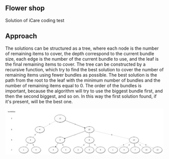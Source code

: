 ## Flower shop

Solution of iCare coding test

## Approach

The solutions can be structured as a tree, where each node is the number of remaining items to cover, the depth
correspond to the current bundle size, each edge is the number of the current bundle to use, and the leaf is the final
remaining items to cover. The tree can be constructed by a recursive function, which try to find the best solution to
cover the number of remaining items using fewer bundles as possible. The best solution is the path from the root to the
leaf with the minimum number of bundles and the number of remaining items equal to 0.
The order of the bundles is important, because the algorithm will try to use the biggest bundle first, and then the
second biggest, and so on.
In this way the first solution found, if it's present, will be the best one.

<img src="./resources/example1.png" alt="example1" />



